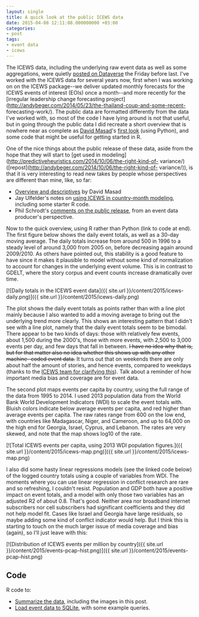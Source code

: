 ```yaml
--- 
layout: single
title: A quick look at the public ICEWS data 
date: 2015-04-08 12:11:08.000000000 +03:00 
categories:
- post
tags: 
- event data 
- icews
---
```


The ICEWS data, including the underlying raw event data as well as some
aggregations, were quietly [posted on
Dataverse](http://thedata.harvard.edu/dvn/dv/icews) the Friday before last.
I've worked with the ICEWS data for several years now, first when I was
working on on the ICEWS package--we deliver updated monthly forecasts for the
ICEWS events of interest (EOIs) once a month--and more recently for the
[irregular leadership change forecasting
project](http://andybeger.com/2014/05/23/the-thailand-coup-and-some-recent-
forecasting-work/). The public data are formatted differently from the data
I've worked with, so most of the code I have lying around is not that useful,
but in going through the public data I did recreate a short overview that is
nowhere near as complete as [David Masad](http://www.davidmasad.com)'s [first
look](http://nbviewer.ipython.org/gist/dmasad/f79ce5abfd4fb61d253b) (using
Python), and some code that might be useful for getting started in R.

One of the nice things about the public release of these data, aside from the
hope that they will start to [get used in
modeling](http://predictiveheuristics.com/2014/10/06/the-right-kind-of-
variance/) ([repost](http://andybeger.com/2014/10/06/the-right-kind-of-
variance/)), is that it is very interesting to read new takes by people whose
perspectives are different than mine, like, so far:

  - [Overview and descriptives](http://nbviewer.ipython.org/gist/dmasad/f79ce5abfd4fb61d253b) by David Masad
  - Jay Ulfelder's notes on [using ICEWS in country-month modeling](https://dartthrowingchimp.wordpress.com/2015/04/03/down-the-country-month-rabbit-hole/), including some starter R code.
  - Phil Schrodt's [comments on the public release](https://asecondmouse.wordpress.com/2015/03/30/seven-observations-on-the-newly-released-icews-data/), from an event data producer's perspective.

Now to the quick overview, using R rather than Python (link to code at end).
The first figure below shows the daily event totals, as well as a 30-day
moving average. The daily totals increase from around 500 in 1996 to a steady
level of around 3,000 from 2005 on, before decreasing again around 2009/2010.
As others have pointed out, this stability is a good feature to have since it
makes it plausible to model without some kind of normalization to account for
changes in the underlying event volume. This is in contrast to GDELT, where
the story corpus and event counts increase dramatically over time.

[![Daily totals in the ICEWS event data]({{ site.url }}/content/2015/icews-daily.png)]({{ site.url }}/content/2015/icews-daily.png)

The plot shows the daily event totals as points rather than with a line plot
mainly because I also wanted to add a moving average to bring out the
underlying trend more clearly. This shows an interesting pattern that I didn't
see with a line plot, namely that the daily event totals seem to be bimodal.
There appear to be two kinds of days: those with relatively few events, about
1,500 during the 2000's, those with more events, with 2,500 to 3,000 events
per day, and few days that fall in between. ~~I have no idea why that is,
but for that matter also no idea whether this shows up with any other machine-
coded event data.~~ It turns out that on weekends there are only about
half the amount of stories, and hence events, compared to weekdays (thanks to
the [ICEWS team for clarifying
this](https://twitter.com/icews/status/585788549221482496)). Talk about a
reminder of how important media bias and coverage are for event data.

The second plot maps events per capita by country, using the full range of the
data from 1995 to 2014. I used 2013 population data from the World Bank World
Development Indicators (WDI) to scale the event totals with. Bluish colors
indicate below average events per capita, and red higher than average events
per capita. The raw rates range from 600 on the low end, with countries like
Madagascar, Niger, and Cameroon, and up to 64,000 on the high end for Georgia,
Israel, Cyprus, and Lebanon. The rates are very skewed, and note that the map
shows log10 of the rate.

[![Total ICEWS events per capita, using 2013 WDI population figures.]({{ site.url }}/content/2015/icews-map.png)]({{ site.url }}/content/2015/icews-map.png)

I also did some hasty linear regressions models (see the linked code below) of
the logged country totals using a couple of variables from WDI. The moments
where you can use linear regression in conflict research are rare and so
refreshing, I couldn't resist. Population and GDP both have a positive impact
on event totals, and a model with only those two variables has an adjusted R2
of about 0.8. That's good. Neither area nor broadband internet subscribers nor
cell subscribers had significant coefficients and they did not help model fit.
Cases like Israel and Georgia have large residuals, so maybe adding some kind
of conflict indicator would help. But I think this is starting to touch on the
much larger issue of media coverage and bias (again), so I'll just leave with
this:

[![Distribution of ICEWS events per million by country]({{ site.url }}/content/2015/events-pcap-hist.png)]({{ site.url }}/content/2015/events-pcap-hist.png)

## Code

R code to:

  - [Summarize the data](https://github.com/andybega/mireg-blogs/tree/master/icews-public), including the images in this post.
  - [Load event data to SQLite](https://github.com/andybega/mireg-blogs/blob/master/icews-public/icews-to-sql.r), with some example queries.




